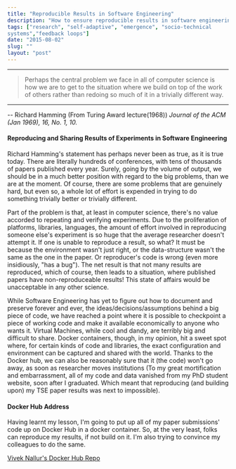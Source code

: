 ```yaml
---
title: "Reproducible Results in Software Engineering"
description: "How to ensure reproducible results in software engineering"
tags: ["research", "self-adaptive", "emergence", "socio-technical 
systems","feedback loops"]
date: "2015-08-02"
slug: ""
layout: "post"
---
```


------------------------------------------------------
> Perhaps the central problem we face in all of computer science is how we are 
> to get to the situation where we build on top of the work of others rather 
> than redoing so much of it in a trivially different way. 
>
------------------------------------------------------
-- Richard Hamming (From Turing Award lecture(1968))
*Journal of the ACM (Jan 1969), 16, No. 1, 10.*

#### Reproducing and Sharing Results of Experiments in Software Engineering

Richard Hamming's statement has perhaps never been as true, as it is true today. There are literally hundreds of conferences, with tens of thousands of papers published every year. Surely, going by the volume of output, we should be in a much better position with regard to the big problems, than we are at the moment. Of course, there are some problems that are genuinely hard, but even so, a whole lot of effort is expended in trying to do something trivially better or trivially different.

Part of the problem is that, at least in computer science, there's no value accorded to repeating and verifying experiments. Due to the proliferation of platforms, libraries, languages, the amount of effort involved in reproducing someone else's experiment is so huge that the average researcher doesn't attempt it. If one is unable to reproduce a result, so what? It must be because the environment wasn't just right, or the data-structure wasn't the same as the one in the paper. Or reproducer's code is wrong (even more insidiously, "has a bug"). The net result is that not many results are reproduced, which of course, then leads to a situation, where published papers have non-reproduceable results! This state of affairs would be unacceptable in any other science.


While Software Engineering has yet to figure out how to document and preserve forever and ever, the ideas/decisions/assumptions behind a big piece of code, we have reached a point where it is possible to checkpoint a piece of working code and make it available economically to anyone who wants it. Virtual Machines, while cool and dandy, are terribly big and difficult to share. Docker containers, though, in  my opinion, hit a sweet spot where, for certain kinds of code and libraries, the exact configuration and environment can be captured and shared with the world. Thanks to the Docker hub, we can also be reasonably sure that it (the code) won't go away, as soon as researcher moves institutions (To my great mortification and embarrassment, all of my code and data vanished from my PhD student website, soon after I graduated. Which meant that reproducing (and building upon) my TSE paper results was next to impossible).

#### Docker Hub Address
Having learnt my lesson, I'm going to put up all of  my paper submissions' code
up on Docker Hub in a docker container. So, at the very least, folks can reproduce my results, if not build on it. I'm also trying to convince my colleagues to do the same.

[Vivek Nallur's Docker Hub Repo](https://hub.docker.com/r/viveknallur/)



